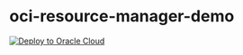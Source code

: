 # oci-resource-manager-demo

[![Deploy to Oracle Cloud](https://oci-resourcemanager-plugin.plugins.oci.oraclecloud.com/latest/deploy-to-oracle-cloud.svg)](https://cloud.oracle.com/resourcemanager/stacks/create?zipUrl=https://github.com/recursivecodes/oci-resource-manager-demo/releases/latest/download/stack.zip)